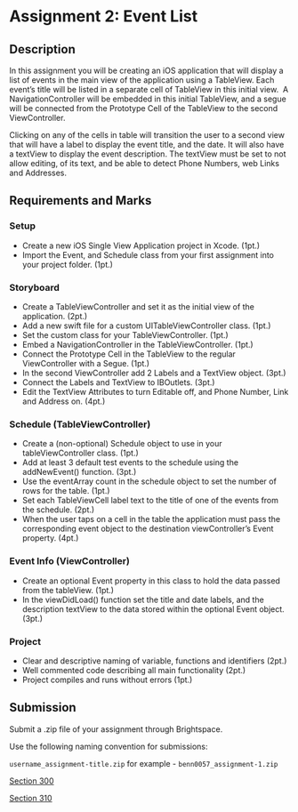 # Assignment 2: Event List

## Description

In this assignment you will be creating an iOS application that will display a list of events in the main view of the application using a TableView. Each event’s title will be listed in a separate cell of TableView in this initial view.  A NavigationController will be embedded in this initial TableView, and a segue will be connected from the Prototype Cell of the TableView to the second ViewController.

Clicking on any of the cells in table will transition the user to a second view that will have a label to display the event title, and the date. It will also have a textView to display the event description. The textView must be set to not allow editing, of its text, and be able to detect Phone Numbers, web Links and Addresses.

## Requirements and Marks

### Setup

* Create a new iOS Single View Application project in Xcode. (1pt.)
* Import the Event, and Schedule class from your first assignment into your project folder. (1pt.)

### Storyboard

* Create a TableViewController and set it as the initial view of the application. (2pt.)
* Add a new swift file for a custom UITableViewController class. (1pt.)
* Set the custom class for your TableViewController. (1pt.)
* Embed a NavigationController in the TableViewController. (1pt.)
* Connect the Prototype Cell in the TableView to the regular ViewController with a Segue. (1pt.)
* In the second ViewController add 2 Labels and a TextView object. (3pt.)
* Connect the Labels and TextView to IBOutlets. (3pt.)
* Edit the TextView Attributes to turn Editable off, and Phone Number, Link and Address on. (4pt.)

### Schedule (TableViewController)

* Create a (non-optional) Schedule object to use in your tableViewController class. (1pt.)
* Add at least 3 default test events to the schedule using the addNewEvent() function. (3pt.)
* Use the eventArray count in the schedule object to set the number of rows for the table. (1pt.)
* Set each TableViewCell label text to the title of one of the events from the schedule. (2pt.)
* When the user taps on a cell in the table the application must pass the corresponding event object to the destination viewController’s Event property. (4pt.)

### Event Info (ViewController)

* Create an optional Event property in this class to hold the data passed from the tableView. (1pt.)
* In the viewDidLoad() function set the title and date labels, and the description textView to the data stored within the optional Event object. (3pt.)

### Project

* Clear and descriptive naming of variable, functions and identifiers (2pt.)
* Well commented code describing all main functionality (2pt.)
* Project compiles and runs without errors (1pt.)

## Submission

Submit a .zip file of your assignment through Brightspace.

Use the following naming convention for submissions:

`username_assignment-title.zip` for example - `benn0057_assignment-1.zip`

[Section 300](https://brightspace.algonquincollege.com/d2l/lms/dropbox/user/folders_list.d2l?ou=196083&isprv=0)

[Section 310](https://brightspace.algonquincollege.com/d2l/lms/dropbox/user/folders_list.d2l?ou=196084&isprv=0)

